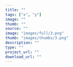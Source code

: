 ```yaml
---
title: ""
tags: ["x", "y"]
image: ""
thumb: ""
source: ""
image: "images/full/3.png"
thumb: "images/thumbs/3.png"
description: ""
type: ""
project_url: ""
download_url: ""
---
```

